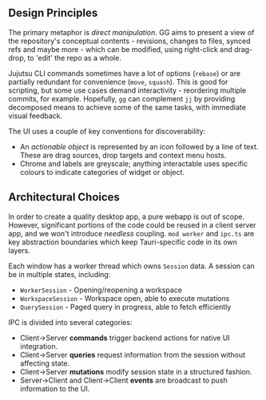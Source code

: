 Design Principles
-----------------
The primary metaphor is *direct manipulation*. GG aims to present a view of the repository's 
conceptual contents - revisions, changes to files, synced refs and maybe more - which can be
modified, using right-click and drag-drop, to 'edit' the repo as a whole. 

Jujutsu CLI commands sometimes have a lot of options (`rebase`) or are partially redundant 
for convenience (`move`, `squash`). This is good for scripting, but some use cases demand 
interactivity - reordering multiple commits, for example. Hopefully, `gg` can complement `jj`
by providing decomposed means to achieve some of the same tasks, with immediate visual feedback.

The UI uses a couple of key conventions for discoverability:
- An *actionable object* is represented by an icon followed by a line of text. These are
  drag sources, drop targets and context menu hosts. 
- Chrome and labels are greyscale; anything interactable uses specific colours to indicate
  categories of widget or object.

Architectural Choices
---------------------
In order to create a quality desktop app, a pure webapp is out of scope. However, significant
portions of the code could be reused in a client server app, and we won't introduce *needless*
coupling. `mod worker` and `ipc.ts` are key abstraction boundaries which keep Tauri-specific
code in its own layers.

Each window has a worker thread which owns `Session` data. A session can be in multiple states,
including:
- `WorkerSession` - Opening/reopening a workspace
- `WorkspaceSession` - Workspace open, able to execute mutations
- `QuerySession` - Paged query in progress, able to fetch efficiently

IPC is divided into several categories:
- Client->Server **commands** trigger backend actions for native UI integration.
- Client->Server **queries** request information from the session without affecting state.
- Client->Server **mutations** modify session state in a structured fashion.
- Server->Client and Client->Client **events** are broadcast to push information to the UI.